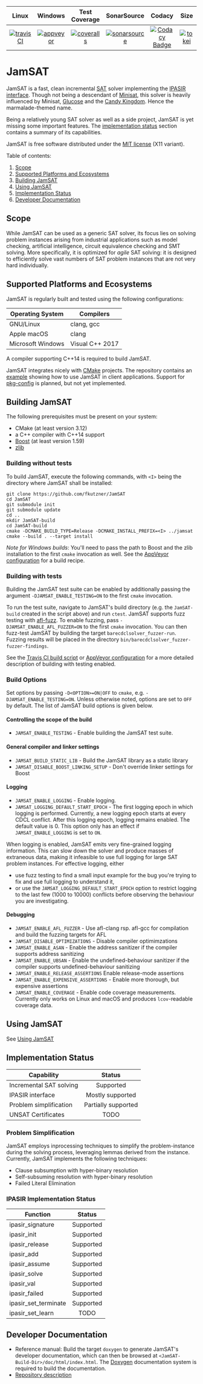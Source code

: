 |        Linux        |       Windows       |      Test Coverage       |     SonarSource        |        Codacy             |      Size         |
|:-------------------:|:-------------------:|:------------------------:|:----------------------:|:-------------------------:|:-----------------:|
| [![travisCI][1]][2] | [![appveyor][3]][4] | [![coveralls][5]][6]     | [![sonarsource][7]][8] | [![Codacy Badge][11]][12] | [![tokei][9]][10] |

[1]: https://travis-ci.org/fkutzner/JamSAT.svg?branch=master
[2]: https://travis-ci.org/fkutzner/JamSAT
[3]: https://ci.appveyor.com/api/projects/status/88983cn7gmg91b3s/branch/master?svg=true
[4]: https://ci.appveyor.com/project/fkutzner/jamsat/branch/master
[5]: https://coveralls.io/repos/github/fkutzner/JamSAT/badge.svg?branch=master
[6]: https://coveralls.io/github/fkutzner/JamSAT?branch=master
[7]: https://sonarcloud.io/api/project_badges/measure?project=jamsat&metric=alert_status
[8]: https://sonarcloud.io/dashboard?id=jamsat
[9]: https://tokei.rs/b1/github/fkutzner/JamSAT?category=code
[10]: https://github.com/Aaronepower/tokei#badges
[11]: https://api.codacy.com/project/badge/Grade/9e68cb1a29c94839a5456c6d75d6b6b0
[12]: https://app.codacy.com/app/fkutzner/JamSAT?utm_source=github.com&utm_medium=referral&utm_content=fkutzner/JamSAT&utm_campaign=badger

# JamSAT

JamSAT is a fast, clean incremental
[SAT](https://en.wikipedia.org/wiki/Boolean_satisfiability_problem)
solver implementing the
[IPASIR interface](https://github.com/biotomas/ipasir). Though
not being a descendant of [Minisat](http://minisat.se),
this solver is heavily influenced by Minisat,
[Glucose](http://www.labri.fr/perso/lsimon/glucose/) and
the [Candy Kingdom](https://github.com/Udopia/candy-kingdom).
Hence the marmalade-themed name.

Being a relatively young SAT solver as well as a side
project, JamSAT is yet missing some important
features. The [implementation status](#implementation-status)
section contains a summary of its capabilities.

JamSAT is free software distributed under the [MIT license](LICENSE)
(X11 variant).

Table of contents:
1. [Scope](#scope)
2. [Supported Platforms and Ecosystems](#supported-platforms-and-ecosystems)
3. [Building JamSAT](#building-jamsat)
4. [Using JamSAT](#using-jamsat)
5. [Implementation Status](#implementation-status)
6. [Developer Documentation](#developer-documentation)

## Scope

While JamSAT can be used as a generic SAT solver, its focus lies on
solving problem instances arising from industrial applications such
as model checking, artificial intelligence, circuit equivalence checking
and SMT solving. More
specifically, it is optimized for _agile_ SAT solving: it is designed
to efficiently solve vast numbers of SAT problem instances that are
not very hard individually.

## Supported Platforms and Ecosystems

JamSAT is regularly built and tested using the following
configurations:

| Operating System    | Compilers           |
|---------------------|---------------------|
| GNU/Linux           | clang, gcc          |
| Apple macOS         | clang               |
| Microsoft Windows   | Visual C++ 2017     |

A compiler supporting C++14 is required to build JamSAT.

JamSAT integrates nicely with [CMake](http://cmake.org) projects.
The repository
contains an [example](examples/ipasirclient) showing how to
use JamSAT in client applications. Support for
[pkg-config](https://www.freedesktop.org/wiki/Software/pkg-config/)
is planned, but not yet implemented.


## Building JamSAT

The following prerequisites must be present on your system:
* CMake (at least version 3.12)
* a C++ compiler with C++14 support
* [Boost](https://www.boost.org) (at least version 1.59)
* [zlib](https://github.com/madler/zlib)

### Building without tests

To build JamSAT, execute the following commands, with
`<I>` being the directory where JamSAT shall be installed:

```
git clone https://github.com/fkutzner/JamSAT
cd JamSAT
git submodule init
git submodule update
cd ..
mkdir JamSAT-build
cd JamSAT-build
cmake -DCMAKE_BUILD_TYPE=Release -DCMAKE_INSTALL_PREFIX=<I> ../jamsat
cmake --build . --target install
```

_Note for Windows builds_: You'll need to pass the path
to Boost and the zlib installation to the first `cmake`
invocation as well. See the [AppVeyor configuration](appveyor.yml)
for a build recipe.

### Building with tests

Building the JamSAT test suite can be enabled by additionally
passing the argument `-DJAMSAT_ENABLE_TESTING=ON` to the first
`cmake` invocation.

To run the test suite, navigate to JamSAT's
build directory (e.g. the `JamSAT-build` created in the script above) and run
`ctest`. JamSAT supports fuzz testing with
[afl-fuzz](http://lcamtuf.coredump.cx/afl/). To enable
fuzzing, pass `-DJAMSAT_ENABLE_AFL_FUZZER=ON` to the first
`cmake` invocation. You can then fuzz-test JamSAT by
building the target `barecdclsolver_fuzzer-run`. Fuzzing results
will be placed in the directory
`bin/barecdclsolver_fuzzer-fuzzer-findings`.

See the [Travis CI build script](etc/TravisBuild.sh) or
[AppVeyor configuration](appveyor.yml) for a more detailed
description of building with testing enabled.

### Build Options

Set options by passing `-D<OPTION>=ON|OFF` to `cmake`, e.g.
`-DJAMSAT_ENABLE_TESTING=ON`. Unless otherwise noted, options are set to `OFF`
by default. The list of JamSAT build options is given below.

#### Controlling the scope of the build

* `JAMSAT_ENABLE_TESTING` - Enable building the JamSAT test suite.

#### General compiler and linker settings

* `JAMSAT_BUILD_STATIC_LIB` - Build the JamSAT library as a static library
* `JAMSAT_DISABLE_BOOST_LINKING_SETUP` - Don't override linker settings for Boost

#### Logging

* `JAMSAT_ENABLE_LOGGING` - Enable logging.
* `JAMSAT_LOGGING_DEFAULT_START_EPOCH` - The first logging epoch in which
logging is performed. Currently, a new logging epoch starts at every CDCL
conflict. After this logging epoch, logging remains enabled. The default
value is 0. This option only has an effect if `JAMSAT_ENABLE_LOGGING` is
set to `ON`.

When logging is enabled, JamSAT emits very fine-grained logging information.
This can slow down the solver and produce masses of extraneous data, making
it infeasible to use full logging for large SAT problem instances. For
effective logging, either
* use fuzz testing to find a small input example for the bug you're trying
  to fix and use full logging to understand it,
* or use the `JAMSAT_LOGGING_DEFAULT_START_EPOCH` option to restrict logging
  to the last few (1000 to 10000) conflicts before observing the behaviour
  you are investigating.

#### Debugging
* `JAMSAT_ENABLE_AFL_FUZZER` - Use afl-clang rsp. afl-gcc for compilation and
  build the fuzzing targets for AFL
* `JAMSAT_DISABLE_OPTIMIZATIONS` - Disable compiler optimimzations
* `JAMSAT_ENABLE_ASAN` - Enable the address sanitizer if the compiler supports
  address sanitizing
* `JAMSAT_ENABLE_UBSAN` - Enable the undefined-behaviour sanitizer if the
  compiler supports undefined-behaviour sanitizing
* `JAMSAT_ENABLE_RELEASE_ASSERTIONS` Enable release-mode assertions
* `JAMSAT_ENABLE_EXPENSIVE_ASSERTIONS` - Enable more thorough, but expensive
  assertions
* `JAMSAT_ENABLE_COVERAGE` - Enable code coverage measurements. Currently only
  works on Linux and macOS and produces `lcov`-readable coverage data.

## Using JamSAT

See [Using JamSAT](doc/UsingJamSAT.md)

## Implementation Status

| Capability              | Status                  |
| ----------------------- | :----------------------:|
| Incremental SAT solving | Supported               |
| IPASIR interface        | Mostly supported        |
| Problem simplification  | Partially supported     |
| UNSAT Certificates      | TODO                    |

### Problem Simplification
JamSAT employs inprocessing techniques to simplify the
problem-instance during the solving process, leveraging
lemmas derived from the instance. Currently, JamSAT
implements the following techniques:

* Clause subsumption with hyper-binary resolution
* Self-subsuming resolution with hyper-binary resolution
* Failed Literal Elimination

### IPASIR Implementation Status

| Function | Status |
| -------- | :----: |
| ipasir_signature | Supported |
| ipasir_init | Supported |
| ipasir_release | Supported |
| ipasir_add | Supported |
| ipasir_assume | Supported |
| ipasir_solve | Supported |
| ipasir_val | Supported |
| ipasir_failed | Supported |
| ipasir_set_terminate | Supported |
| ipasir_set_learn  | TODO |


## Developer Documentation

* Reference manual: Build the target `doxygen` to generate JamSAT's developer
documentation, which can then be browsed at
`<JamSAT-Build-Dir>/doc/html/index.html`. The
[Doxygen](https://www.stack.nl/~dimitri/doxygen/) documentation system is
required to build the documentation.
* [Repository description](doc/Repository.md)
